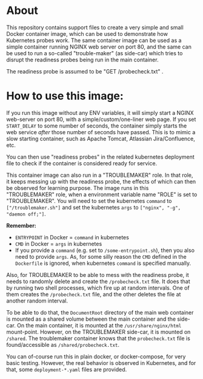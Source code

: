 # About
This repository contains support files to create a very simple and small Docker container image, which can be used to demonstrate how Kubernetes probes work. The same container image can be used as a simple container running NGINX web server on port 80, and the same can be used to run a so-called "trouble-maker" (as side-car) which tries to disrupt the readiness probes being run in the main container.

The readiness probe is assumed to be "GET /probecheck.txt" .

# How to use this image:

If you run this image without any ENV variables, it will simply start a NGINX web-server on port 80, with a simple/custom/one-liner web page. If you set `START_DELAY` to some number of seconds, the container simply starts the web service *after* those number of seconds have passed. This is to mimic a slow starting container, such as Apache Tomcat, Atlassian Jira/Confluence, etc.

You can then use "readiness probes" in the related kubernetes deployment file to check if the container is considered ready for service.

This container image can also run in a "TROUBLEMAKER" role. In that role, it keeps messing up with the readiness probe, the effects of which can then be observed for learning purpose. The image runs in this "TROUBLEMAKER" role, when a environment variable name "ROLE" is set to "TROUBLEMAKER". You will need to set the kubernetes `command` to `["/troublemaker.sh"]` and set the kubernetes `args` to  `["nginx", "-g", "daemon off;"]`.

**Remember:**
* `ENTRYPOINT` in Docker = `command` in kubernetes
* `CMD` in Docker = `args` in kubernetes 
* If you provide a `command` (e.g. set to `/some-entrypoint.sh`), then you also need to provide `args`.
    As, for some silly reason the `CMD`  defined in the `Dockerfile` is ignored,
    when kubernetes `command` is specified manually.

Also, for TROUBLEMAKER to be able to mess with the readiness probe, it needs to randomly delete and create the `/probecheck.txt` file. It does that by running two shell processes, which fire up at random intervals. One of them creates the `/probecheck.txt` file, and the other deletes the file at another random interval.

To be able to do that, the `DocumentRoot` directory of the main web container is mounted as a shared volume between the main container and the side-car. On the main container, it is mounted at the `/usr/share/nginx/html` mount-point. However, on the TROUBLEMAKER side-car, it is mounted on `/shared`. The troublemaker container knows that the `probecheck.txt` file is found/accessible as `/shared/probecheck.txt`.

You can of-course run this in plain docker, or docker-compose, for very basic testing. However, the real behavior is observed in Kubernetes, and for that, some `deployment-*.yaml` files are provided.


